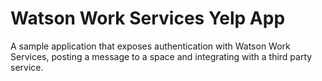 # Watson Work Services Yelp App 
A sample application that exposes authentication with Watson Work Services, posting a message to a space and integrating with a third party service.
